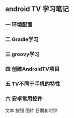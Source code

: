 ## android TV 学习笔记
### 一 环境配置
### 二 Gradle学习
### 三 groovy学习
### 四 创建AndroidTV项目
### 五 TV不同于手机的特性
### 六 安卓常用控件
文本 按钮 图片 日期和时钟
